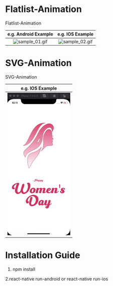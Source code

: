 # Flatlist-Animation

Flatlist-Animation

|e.g. Android Example|e.g. IOS Example|
|:---:|:---:|
|<img src="./androidSample.gif" alt="sample_01.gif" width="200px" /> | <img src="./iosSample.gif" alt="sample_02.gif" width="200px" />|


# SVG-Animation

SVG-Animation

|e.g. IOS Example|
|:---:|
|<img src="./womensdayNew.gif" alt="WomensDay_new.gif" width="200px" />|




# Installation Guide

1. npm install

 2.react-native run-android or react-native run-ios



